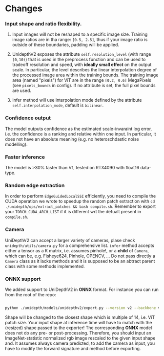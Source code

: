 # Changes


### Input shape and ratio flexibility.

1. Input images will not be reshaped to a specific image size. Training image ratios are in tha range: `[0.5, 2.5]`, thus if your image ratio is outside of these boundaries, padding will be applied.

2. UnidepthV2 exposes the attribute `self.resolution_level` (with range `[0,10)`) that is used in the preprocess function and can be used to tradeoff resolution and speed, with **ideally small effect** on the output scale. In particular, the level describes the linear interpolation degree of the processed image area within the training bounds. The training image area (named "pixels") for ViT are in the range `[0.2, 0.6]` MegaPixels (see `pixels_bounds` in config). If no attribute is set, the full pixel bounds are used.

3. Infer method will use interpolation mode defined by the attribute `self.interpolation_mode`, default is `bilinear`.


### Confidence output  

The model outputs confidence as the estimated scale-invaraint log error, i.e. the confidence is a ranking and relative within one input.
In particular, it does not have an absolute meaning (e.g. no heteroschdastic noise modelling).


### Faster inference  

The model is >30% faster than V1, tested on RTX4090 with float16 data-type.


### Random edge extraction  

In order to perform `EdgeGuidedLocalSSI` efficiently, you need to compile the CUDA operation we wrote to speedup the random patch extraction with `cd ./unidepth/ops/extract_patches && bash compile.sh`. Remember to export your `TORCH_CUDA_ARCH_LIST` if it is different wrt the defualt present in `compile.sh`.


### Camera

UniDepthV2 can accept a larger variety of cameras, plase check `unidepth/utils/camera.py` for a comprehensive list.
`infer` method accepts either a tensor as a K matrix, i.e. assumes  pinhole!, or a **child** of `Camera`, which can be, e.g. Fisheye624, Pinhole, OPENCV, ...
Do not pass directly a `Camera` class as it lacks methods and it is supposed to be an abtract parent class with some methods implemented.


### ONNX support

We added support to UniDepthV2 in __ONNX__ format.
For instance you can run from the root of the repo:
```bash

python ./unidepth/models/unidepthv2/export.py --version v2 --backbone vitl14 --shape (462, 616) --output-path unidepthv2.onnx
```

Shape will be changed to the closest shape which is multiple of 14, i.e. ViT patch size.
Your input shape at inference time will have to match with the (resized) shape passed to the exporter!
The corresponding __ONNX__ model does not do any pre- or post-processing.
Therefore, you should input an ImageNet-statistic normalized rgb image rescaled to the given input shape and.
It assumes always camera predicted, to add the camera as input, you have to modify the forward signature and method before exporting.